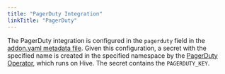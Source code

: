 ```yaml
---
title: "PagerDuty Integration"
linkTitle: "PagerDuty"
---
```


The PagerDuty integration is configured in the `pagerduty` field in the
[addon.yaml metadata file](https://github.com/mt-sre/managed-tenants-cli/blob/main/docs/tenants/zz_metadata_schema_generated.md).
Given this configuration, a secret with the specified name is created in the
specified namespace by the [PagerDuty Operator](https://github.com/openshift/pagerduty-operator),
which runs on Hive. The secret contains the `PAGERDUTY_KEY`.

